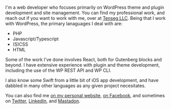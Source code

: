 I'm a web developer who focuses primarily on WordPress theme and plugin development and site management. You can find my professional work, and reach out if you want to work with me, over at [Tenseg LLC](https://www.tenseg.net). Being that I work with WordPress, the primary lanaguages I deal with are:

* PHP
* Javascript/Typescript
* (S)CSS
* HTML

Some of the work I've done involves React, both for Gutenberg blocks and beyond. I have extensive experience with plugin and theme development, including the use of the WP REST API and WP CLI.

I also know some Swift from a little bit of iOS app development, and have dabbled in many other languages as any given project necesitates.

You can also find me [on my personal website](https://alex.clst.org), [on Facebook](https://www.facebook.com/alexclst), and sometimes on [Twitter](https://twitter.com/alexclst), [LinkedIn](https://www.linkedin.com/in/alexanderceleste), and [Mastadon](https://mastodon.social/@alexclst).
